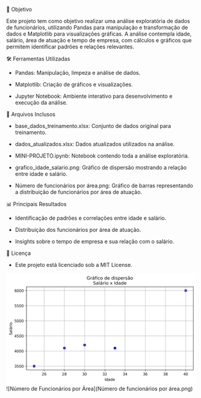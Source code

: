 🎯 Objetivo

Este projeto tem como objetivo realizar uma análise exploratória de dados de funcionários, utilizando Pandas para manipulação e transformação de dados e Matplotlib para visualizações gráficas. A análise contempla idade, salário, área de atuação e tempo de empresa, com cálculos e gráficos que permitem identificar padrões e relações relevantes.

🛠️ Ferramentas Utilizadas

- Pandas: Manipulação, limpeza e análise de dados.

- Matplotlib: Criação de gráficos e visualizações.

- Jupyter Notebook: Ambiente interativo para desenvolvimento e execução da análise.


📁 Arquivos Inclusos

- base_dados_treinamento.xlsx: Conjunto de dados original para treinamento.

- dados_atualizados.xlsx: Dados atualizados utilizados na análise.

- MINI-PROJETO.ipynb: Notebook contendo toda a análise exploratória.

- grafico_idade_salario.png: Gráfico de dispersão mostrando a relação entre idade e salário.

- Número de funcionários por área.png: Gráfico de barras representando a distribuição de funcionários por área de atuação.


📊 Principais Resultados

- Identificação de padrões e correlações entre idade e salário.

- Distribuição dos funcionários por área de atuação.

- Insights sobre o tempo de empresa e sua relação com o salário.


📄 Licença

- Este projeto está licenciado sob a MIT License.

![Gráfico de Idade vs Salário](grafico_idade_salario.png)
![Número de Funcionários por Área](Número de funcionários por área.png)
